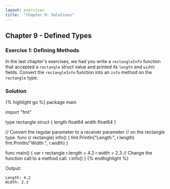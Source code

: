 ```yaml
---
layout: exercises
title:  "Chapter 9: Solutions"
---
```


## Chapter 9 - Defined Types

### Exercise 1: Defining Methods

In the last chapter's exercises, we had you write a `rectangleInfo` function that accepted a `rectangle` struct value and printed its `length` and `width` fields. Convert the `rectangleInfo` function into an `info` method on the `rectangle` type.

### Solution

{% highlight go %}
package main

import "fmt"

type rectangle struct {
	length float64
	width  float64
}

// Convert the regular parameter to a receiver parameter
// on the rectangle type.
func (r rectangle) info() {
	fmt.Println("Length:", r.length)
	fmt.Println("Width:", r.width)
}

func main() {
	var r rectangle
	r.length = 4.2
	r.width = 2.3
	// Change the function call to a method call.
	r.info()
}
{% endhighlight %}

Output:

``` text
Length: 4.2
Width: 2.3
```
